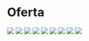 # Oferta
![](Oferta_page_1.png)
![](Oferta_page_2.png)
![](Oferta_page_3.png)
![](Oferta_page_4.png)
![](Oferta_page_5.png)
![](Oferta_page_6.png)
![](Oferta_page_7.png)
![](Oferta_page_8.png)
![](Oferta_page_9.png)


